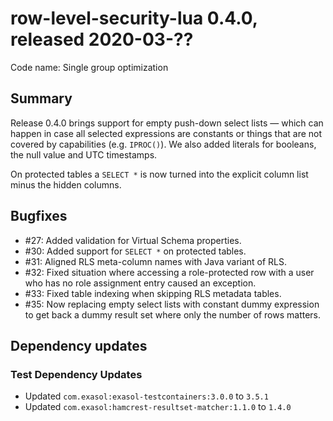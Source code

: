 # row-level-security-lua 0.4.0, released 2020-03-??

Code name: Single group optimization

## Summary

Release 0.4.0 brings support for empty push-down select lists &mdash; which can happen in case all selected expressions are constants or things that are not covered by capabilities (e.g. `IPROC()`). We also added literals for booleans, the null value and UTC timestamps.

On protected tables a `SELECT *` is now turned into the explicit column list minus the hidden columns.

## Bugfixes

* #27: Added validation for Virtual Schema properties.
* #30: Added support for `SELECT *` on protected tables.
* #31: Aligned RLS meta-column names with Java variant of RLS.
* #32: Fixed situation where accessing a role-protected row with a user who has no role assignment entry caused an exception.
* #33: Fixed table indexing when skipping RLS metadata tables.
* #35: Now replacing empty select lists with constant dummy expression to get back a dummy result set where only the number of rows matters.

## Dependency updates

### Test Dependency Updates

* Updated `com.exasol:exasol-testcontainers:3.0.0` to `3.5.1`
* Updated `com.exasol:hamcrest-resultset-matcher:1.1.0` to `1.4.0`